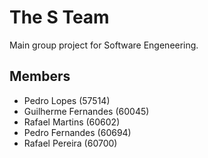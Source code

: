 # The S Team
Main group project for Software Engeneering.

## Members
- Pedro Lopes (57514)
- Guilherme Fernandes (60045)
- Rafael Martins (60602)
- Pedro Fernandes (60694)
- Rafael Pereira (60700)
